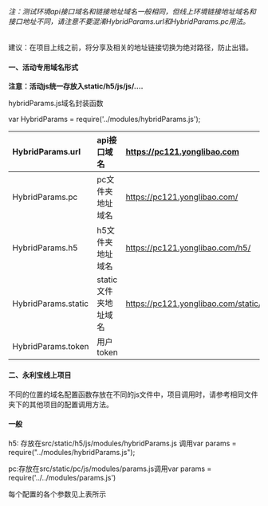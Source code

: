 ######  注：测试环境api接口域名和链接地址域名一般相同，但线上环境链接地址域名和接口地址不同，请注意不要混淆HybridParams.url和HybridParams.pc用法。

建议：在项目上线之前，将分享及相关的地址链接切换为绝对路径，防止出错。

#### 

#### 一、活动专用域名形式

**注意：活动js统一存放入static/h5/js/js/....**

hybridParams.js域名封装函数

var HybridParams = require\('../modules/hybridParams.js'\);

| HybridParams.url | api接口域名 | https://pc121.yonglibao.com |
| :--- | :--- | :--- |
| HybridParams.pc | pc文件夹地址域名 | https://pc121.yonglibao.com/ |
| HybridParams.h5 | h5文件夹地址域名 | https://pc121.yonglibao.com/h5/ |
| HybridParams.static | static文件夹地址域名 | https://pc121.yonglibao.com/static/ |
| HybridParams.token | 用户token |  |



#### 二、永利宝线上项目

不同的位置的域名配置函数存放在不同的js文件中，项目调用时，请参考相同文件夹下的其他项目的配置调用方法。

#### **一般**

h5:  存放在src/static/h5/js/modules/hybridParams.js  调用var params = require\("../modules/hybridParams.js"\);

pc:存放在src/static/pc/js/modules/params.js调用var params = require\('../../modules/params.js'\)

每个配置的各个参数见上表所示

